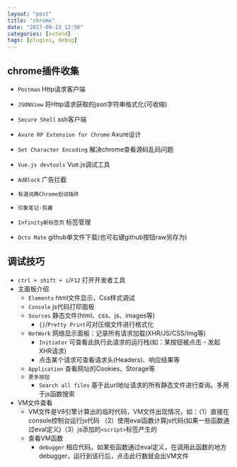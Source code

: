 ```yaml
---
layout: "post"
title: "chrome"
date: "2017-09-13 12:56"
categories: [extend]
tags: [plugins, debug]
---
```


## chrome插件收集

- `Postman` Http请求客户端
- `JSONView` 将Http请求获取的json字符串格式化(可收缩)
- `Secure Shell` ssh客户端
- `Axure RP Extension for Chrome` Axure设计
- `Set Character Encoding` 解决chrome查看源码乱码问题
- `Vue.js devtools` Vue.js调试工具
- `AdBlock` 广告拦截
- `有道词典Chrome划词插件`
- `印象笔记·剪藏`
- `Infinity新标签页` 标签管理

- `Octo Mate` github单文件下载(也可右键github按钮raw另存为)

## 调试技巧

- `ctrl + shift + i`/`F12` 打开开发者工具
- 主面板介绍
    - `Elements` html文件显示，Css样式调试
    - `Console` js代码打印面板
    - `Sources` 静态文件(html、css、js、images等)
        -  `{}`/`Pretty Print`可对压缩文件进行格式化
    - `NetWork` 网络显示面板：记录所有请求加载(XHR/JS/CSS/Img等)
        - `Initiator` 可查看此执行此请求的运行栈(如：某按钮被点击 - 发起XHR请求)
        - 点击某个请求可查看请求头(Headers)、响应结果等
    - `Application` 查看网址的Cookies、Storage等
    - `更多按钮`
        - `Search all files` 基于此url地址请求的所有静态文件进行查询。多用于js函数搜索
- VM文件查看
    - VM文件是V8引擎计算出的临时代码，VM文件出现情况，如：（1）直接在console控制台运行js代码 （2）使用eval函数计算js代码(如果一些函数通过eval定义)（3）js添加的`<script>`标签产生的
    - 查看VM函数
        - `debugger` 相应代码。如某些函数通过eval定义，在调用此函数的地方debugger，运行到该行后，点击此行数就会出VM文件